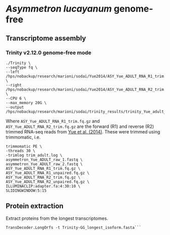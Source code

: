 # _Asymmetron lucayanum_ genome-free

## Transcriptome assembly

### Trinity v2.12.0 genome-free mode
```
./Trinity \
--seqType fq \
--left /hps/nobackup/research/marioni/sodai/Yue2014/ASY_Yue_ADULT_RNA_R1_trim.fq.gz \
--right /hps/nobackup/research/marioni/sodai/Yue2014/ASY_Yue_ADULT_RNA_R2_trim.fq.gz \
--CPU 6 \
--max_memory 20G \
--output /hps/nobackup/research/marioni/sodai/trinity_results/trinity_Yue_adult_out_dir
```

Where `ASY_Yue_ADULT_RNA_R1_trim.fq.gz` and `ASY_Yue_ADULT_RNA_R2_trim.fq.gz` are the forward (R1) and reverse (R2) trimmed RNA-seq reads from [Yue et al. (2014)](https://academic.oup.com/gbe/article/6/10/2681/610856). These were trimmed using trimmomatic, i.e.
```
trimmomatic PE \
-threads 30 \
-trimlog trim_adult.log \
asymmetron_Yue_ADULT_raw_1.fastq \
asymmetron_Yue_ADULT_raw_2.fastq \
ASY_Yue_ADULT_RNA_R1_trim.fq.gz \
ASY_Yue_ADULT_RNA_R1_unpaired.fq.gz \
ASY_Yue_ADULT_RNA_R2_trim.fq.gz \
ASY_Yue_ADULT_RNA_R2_unpaired.fq.gz \
ILLUMINACLIP:adapter.fa:4:30:10 \
SLIDINGWINDOW:5:15
```

## Protein extraction

Extract proteins from the longest transcriptomes.
```
TransDecoder.LongOrfs -t Trinity-GG_longest_isoform.fasta```
```
